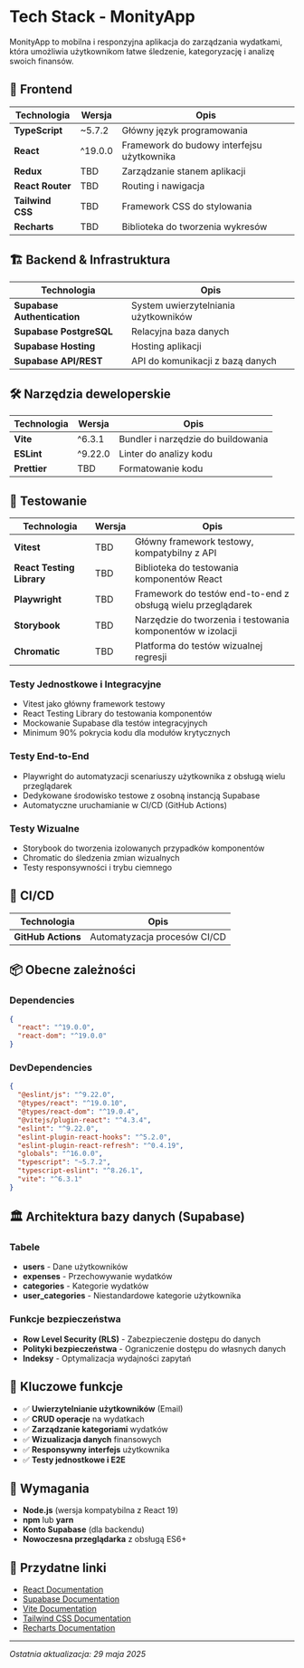 # Tech Stack - MonityApp

MonityApp to mobilna i responzyjna aplikacja do zarządzania wydatkami, która umożliwia użytkownikom łatwe śledzenie, kategoryzację i analizę swoich finansów.

## 🎨 Frontend

| Technologia      | Wersja  | Opis                                       |
| ---------------- | ------- | ------------------------------------------ |
| **TypeScript**   | ~5.7.2  | Główny język programowania                 |
| **React**        | ^19.0.0 | Framework do budowy interfejsu użytkownika |
| **Redux**        | TBD     | Zarządzanie stanem aplikacji               |
| **React Router** | TBD     | Routing i nawigacja                        |
| **Tailwind CSS** | TBD     | Framework CSS do stylowania                |
| **Recharts**     | TBD     | Biblioteka do tworzenia wykresów           |

## 🏗️ Backend & Infrastruktura

| Technologia                 | Opis                                 |
| --------------------------- | ------------------------------------ |
| **Supabase Authentication** | System uwierzytelniania użytkowników |
| **Supabase PostgreSQL**     | Relacyjna baza danych                |
| **Supabase Hosting**        | Hosting aplikacji                    |
| **Supabase API/REST**       | API do komunikacji z bazą danych     |

## 🛠️ Narzędzia deweloperskie

| Technologia  | Wersja  | Opis                               |
| ------------ | ------- | ---------------------------------- |
| **Vite**     | ^6.3.1  | Bundler i narzędzie do buildowania |
| **ESLint**   | ^9.22.0 | Linter do analizy kodu             |
| **Prettier** | TBD     | Formatowanie kodu                  |

## 🧪 Testowanie

| Technologia               | Wersja | Opis                                                        |
| ------------------------- | ------ | ----------------------------------------------------------- |
| **Vitest**                | TBD    | Główny framework testowy, kompatybilny z API                |
| **React Testing Library** | TBD    | Biblioteka do testowania komponentów React                  |
| **Playwright**            | TBD    | Framework do testów end-to-end z obsługą wielu przeglądarek |
| **Storybook**             | TBD    | Narzędzie do tworzenia i testowania komponentów w izolacji  |
| **Chromatic**             | TBD    | Platforma do testów wizualnej regresji                      |

### Testy Jednostkowe i Integracyjne

- Vitest jako główny framework testowy
- React Testing Library do testowania komponentów
- Mockowanie Supabase dla testów integracyjnych
- Minimum 90% pokrycia kodu dla modułów krytycznych

### Testy End-to-End

- Playwright do automatyzacji scenariuszy użytkownika z obsługą wielu przeglądarek
- Dedykowane środowisko testowe z osobną instancją Supabase
- Automatyczne uruchamianie w CI/CD (GitHub Actions)

### Testy Wizualne

- Storybook do tworzenia izolowanych przypadków komponentów
- Chromatic do śledzenia zmian wizualnych
- Testy responsywności i trybu ciemnego

## 🚀 CI/CD

| Technologia        | Opis                         |
| ------------------ | ---------------------------- |
| **GitHub Actions** | Automatyzacja procesów CI/CD |

## 📦 Obecne zależności

### Dependencies

```json
{
  "react": "^19.0.0",
  "react-dom": "^19.0.0"
}
```

### DevDependencies

```json
{
  "@eslint/js": "^9.22.0",
  "@types/react": "^19.0.10",
  "@types/react-dom": "^19.0.4",
  "@vitejs/plugin-react": "^4.3.4",
  "eslint": "^9.22.0",
  "eslint-plugin-react-hooks": "^5.2.0",
  "eslint-plugin-react-refresh": "^0.4.19",
  "globals": "^16.0.0",
  "typescript": "~5.7.2",
  "typescript-eslint": "^8.26.1",
  "vite": "^6.3.1"
}
```

## 🏛️ Architektura bazy danych (Supabase)

### Tabele

- **users** - Dane użytkowników
- **expenses** - Przechowywanie wydatków
- **categories** - Kategorie wydatków
- **user_categories** - Niestandardowe kategorie użytkownika

### Funkcje bezpieczeństwa

- **Row Level Security (RLS)** - Zabezpieczenie dostępu do danych
- **Polityki bezpieczeństwa** - Ograniczenie dostępu do własnych danych
- **Indeksy** - Optymalizacja wydajności zapytań

## 🎯 Kluczowe funkcje

- ✅ **Uwierzytelnianie użytkowników** (Email)
- ✅ **CRUD operacje** na wydatkach
- ✅ **Zarządzanie kategoriami** wydatków
- ✅ **Wizualizacja danych** finansowych
- ✅ **Responsywny interfejs** użytkownika
- ✅ **Testy jednostkowe i E2E**

## 📱 Wymagania

- **Node.js** (wersja kompatybilna z React 19)
- **npm** lub **yarn**
- **Konto Supabase** (dla backendu)
- **Nowoczesna przeglądarka** z obsługą ES6+

## 🔗 Przydatne linki

- [React Documentation](https://react.dev/)
- [Supabase Documentation](https://supabase.com/docs)
- [Vite Documentation](https://vitejs.dev/)
- [Tailwind CSS Documentation](https://tailwindcss.com/docs)
- [Recharts Documentation](https://recharts.org/)

---

_Ostatnia aktualizacja: 29 maja 2025_
